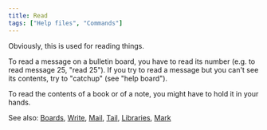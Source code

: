 ```yaml
---
title: Read
tags: ["Help files", "Commands"]
---
```

Obviously, this is used for reading things.

To read a message on a bulletin board, you have to read its number (e.g.
to read message 25, "read 25"). If you try to read a message but you
can't see its contents, try to "catchup" (see "help board").

To read the contents of a book or of a note, you might have to hold it
in your hands.

See also: [Boards](Boards "wikilink"), [Write](Write "wikilink"),
[Mail](Mail "wikilink"), [Tail](Tail "wikilink"),
[Libraries](Libraries "wikilink"), [Mark](Mark "wikilink")
